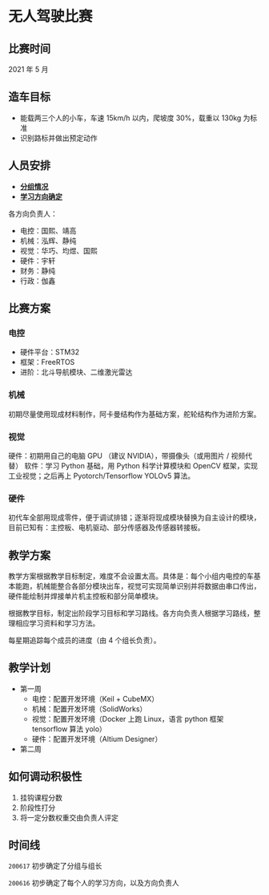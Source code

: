 # 无人驾驶比赛

## 比赛时间

2021 年 5 月

## 造车目标

- 能载两三个人的小车，车速 15km/h 以内，爬坡度 30%，载重以 130kg 为标准
- 识别路标并做出预定动作

## 人员安排

- [**分组情况**](https://docs.qq.com/sheet/DUk1ZdGJiY1dVU0ZT?tab=BB08J2)
- [**学习方向确定**](https://docs.qq.com/sheet/DUmJhSU9tbEpQdW5C?tab=keaypz)

各方向负责人：

- 电控：国熙、靖高
- 机械：泓辉、静纯
- 视觉：华巧、均煜、国熙
- 硬件：宇轩
- 财务：静纯
- 行政：伽鑫

## 比赛方案

### 电控

- 硬件平台：STM32
- 框架：FreeRTOS
- 进阶：北斗导航模块、二维激光雷达

### 机械

初期尽量使用现成材料制作，阿卡曼结构作为基础方案，舵轮结构作为进阶方案。

### 视觉

硬件：初期用自己的电脑 GPU （建议 NVIDIA），带摄像头（或用图片 / 视频代替）
软件：学习 Python 基础，用 Python 科学计算模块和 OpenCV 框架，实现工业视觉；之后再上 Pyotorch/Tensorflow YOLOv5 算法。

### 硬件

初代车全部用现成零件，便于调试排错；逐渐将现成模块替换为自主设计的模块，目前已知有：主控板、电机驱动、部分传感器及传感器转接板。

## 教学方案

教学方案根据教学目标制定，难度不会设置太高。具体是：每个小组内电控的车基本能跑，机械能整合各部分模块出车，视觉可实现简单识别并将数据由串口传出，硬件能绘制并焊接单片机主控板和部分简单模块。

根据教学目标，制定出阶段学习目标和学习路线。各方向负责人根据学习路线，整理相应学习资料和学习方法。

每星期追踪每个成员的进度（由 4 个组长负责）。

## 教学计划

- 第一周
  - 电控：配置开发环境（Keil + CubeMX）
  - 机械：配置开发环境（SolidWorks）
  - 视觉：配置开发环境（Docker 上跑 Linux，语言 python 框架 tensorflow 算法 yolo）
  - 硬件：配置开发环境（Altium Designer）
- 第二周

## 如何调动积极性

1. 挂钩课程分数
2. 阶段性打分
3. 将一定分数权重交由负责人评定

## 时间线

`200617` 初步确定了分组与组长

`200616` 初步确定了每个人的学习方向，以及方向负责人
